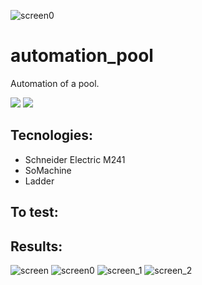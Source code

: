 ![screen0](https://user-images.githubusercontent.com/63113730/133430611-d7ce5c4e-e3da-4ac1-8a40-680ef7322848.png)
# automation_pool

Automation of a pool.


![](https://img.shields.io/github/repo-size/ivan-pinto/automation_pool)
![](https://img.shields.io/github/license/ivan-pinto/automation_pool)

## Tecnologies:

- Schneider Electric M241
- SoMachine
- Ladder

## To test:



## Results:
![screen](https://user-images.githubusercontent.com/63113730/133430589-165f33c5-b875-4676-9ea0-de3d7bfc52c7.png)
![screen0](https://user-images.githubusercontent.com/63113730/133430611-d7ce5c4e-e3da-4ac1-8a40-680ef7322848.png)
![screen_1](https://user-images.githubusercontent.com/63113730/133429140-a399945e-1512-418e-9056-12f54ca04315.png)
![screen_2](https://user-images.githubusercontent.com/63113730/133429182-5ec37875-e253-43f0-aba0-75d7df466dcc.png)


